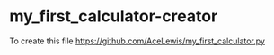 # my_first_calculator-creator
To create this file https://github.com/AceLewis/my_first_calculator.py
